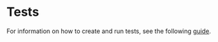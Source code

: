 # Tests

For information on how to create and run tests, see the following
[guide](https://github.ibm.com/GoldenEye/documentation/blob/master/tests.md).

<!-- Include any extra steps not in above guide that may be specific to tests in this project -->
